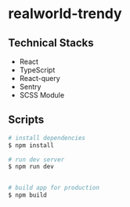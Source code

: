 # realworld-trendy

## Technical Stacks
* React
* TypeScript
* React-query
* Sentry
* SCSS Module

## Scripts

``` bash
# install dependencies
$ npm install

# run dev server
$ npm run dev


# build app for production
$ npm build
```

